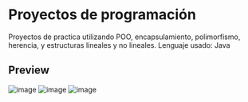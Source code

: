 # Proyectos de programación
Proyectos de practica utilizando POO, encapsulamiento, polimorfismo, herencia, y estructuras lineales y no lineales.
Lenguaje usado: Java


## Preview
![image](https://github.com/Camixx/Proyectos-de-programacion/assets/66759199/9d87dcc6-71f4-428b-822d-e1fdc8dd4275)
![image](https://github.com/Camixx/Proyectos-de-programacion/assets/66759199/4eb69ecd-3b7d-4394-b8e0-816dda6ae03e)
![image](https://github.com/Camixx/Proyectos-de-programacion/assets/66759199/da360cdb-cd0a-42b2-be1d-12315cfd191e)
